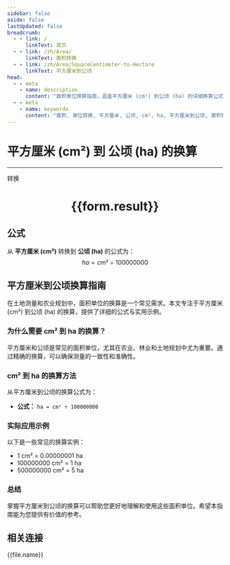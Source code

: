 ```yaml
---
sidebar: false
aside: false
lastUpdated: false
breadcrumb:
  - - link: /
      linkText: 首页
  - - link: /zh/Area/
      linkText: 面积转换
  - - link: /zh/Area/SquareCentimeter-to-Hectare
      linkText: 平方厘米到公顷
head:
  - - meta
    - name: description
      content: "面积单位换算指南，涵盖平方厘米 (cm²) 到公顷 (ha) 的详细换算公式与说明。"
  - - meta
    - name: keywords
      content: "面积, 单位转换, 平方厘米, 公顷, cm², ha, 平方厘米到公顷, 面积转换指南"
---
```

# 平方厘米 (cm²) 到 公顷 (ha) 的换算
---
<script setup>
import { onMounted, reactive, inject, ref } from 'vue'
import { NButton, NForm, NFormItem, NInput, NInputNumber, NSelect, NCard, useMessage,NGrid ,NGi } from 'naive-ui'
import { defineClientComponent } from 'vitepress'
import { Area } from '../../files';

const convert = inject('convert')

const form = reactive({
  number: null,
  result: '',
})

const convertHandler = () => {
  if (form.number !== null && !isNaN(form.number)) {
    const convertedValue = parseFloat(form.number) / 100000000
    form.result = `${form.number}cm² = ${convertedValue.toFixed(8)}ha`
  } else {
    form.result = '请输入有效的数值。'
  }
}
</script>

<n-form size="large" :model="form">
  <n-form-item label="平方厘米 (cm²)">
    <n-input-number v-model:value="form.number" placeholder="输入平方厘米" style="width: 100%" />
  </n-form-item>
  <n-form-item>
    <n-button type="primary" @click="convertHandler" block>转换</n-button>
  </n-form-item>
</n-form>

<n-card  embedded :bordered="false" hoverable>
  <div  style="text-align:center">
    <h1>{{form.result}}</h1>
  </div>
</n-card>

## 公式

从 **平方厘米 (cm²)** 转换到 **公顷 (ha)** 的公式为：
$$ ha = cm² \div 100000000 $$

## 平方厘米到公顷换算指南

在土地测量和农业规划中，面积单位的换算是一个常见需求。本文专注于平方厘米 (cm²) 到公顷 (ha) 的换算，提供了详细的公式与实用示例。

### 为什么需要 cm² 到 ha 的换算？

平方厘米和公顷是常见的面积单位，尤其在农业、林业和土地规划中尤为重要。通过精确的换算，可以确保测量的一致性和准确性。

### cm² 到 ha 的换算方法

从平方厘米到公顷的换算公式为：

- **公式：** `ha = cm² ÷ 100000000`

### 实际应用示例

以下是一些常见的换算实例：

- 1 cm² = 0.00000001 ha
- 100000000 cm² = 1 ha
- 500000000 cm² = 5 ha

### 总结

掌握平方厘米到公顷的换算可以帮助您更好地理解和使用这些面积单位。希望本指南能为您提供有价值的参考。

## 相关连接
<n-grid x-gap="12" :cols="3">
  <n-gi v-for="(file, index) in Area" :key="index">
    <n-button
      text
      tag="a"
      :href="file.path"
      type="primary"
    >
      {{file.name}}
    </n-button>
  </n-gi>
</n-grid>
